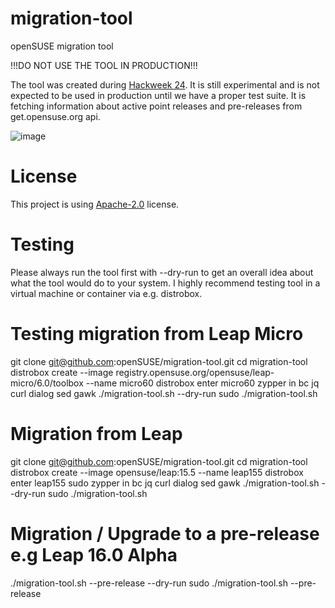 # migration-tool
openSUSE migration tool

!!!DO NOT USE THE TOOL IN PRODUCTION!!!

The tool was created during [Hackweek 24](https://hackweek.opensuse.org/24/projects/new-migration-tool-for-leap).
It is still experimental and is not expected to be used in production until we have a proper test suite.
It is fetching information about active point releases and pre-releases from get.opensuse.org api.

![image](https://github.com/user-attachments/assets/08926da0-14d8-4f9c-b290-b98373025087)



# License
This project is using [Apache-2.0](http://www.apache.org/licenses/LICENSE-2.0) license.

# Testing

Please always run the tool first with --dry-run to get an overall idea about what the tool would do to your system.
I highly recommend testing tool in a virtual machine or container via e.g. distrobox.



# Testing migration from Leap Micro
git clone git@github.com:openSUSE/migration-tool.git
cd migration-tool
distrobox create --image registry.opensuse.org/opensuse/leap-micro/6.0/toolbox --name micro60
distrobox enter micro60
zypper in bc jq curl dialog sed gawk
./migration-tool.sh --dry-run
sudo ./migration-tool.sh

# Migration from Leap
git clone git@github.com:openSUSE/migration-tool.git
cd migration-tool
distrobox create --image opensuse/leap:15.5 --name leap155
distrobox enter leap155
sudo zypper in bc jq curl dialog sed gawk
./migration-tool.sh --dry-run
sudo ./migration-tool.sh

# Migration / Upgrade to a pre-release e.g Leap 16.0 Alpha
./migration-tool.sh --pre-release --dry-run
sudo ./migration-tool.sh --pre-release
